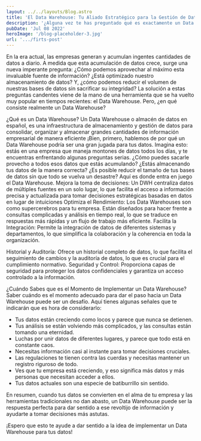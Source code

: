 ```yaml
---
layout: ../../layouts/Blog.astro
title: 'El Data Warehouse: Tu Aliado Estratégico para la Gestión de Datos'
description: '¿Alguna vez te has preguntado qué es exactamente un Data Warehouse y para qué se utiliza?'
pubDate: 'Jul 08 2022'
heroImage: '/blog-placeholder-3.jpg'
url: '.../firts-post'
---
```


En la era actual, las empresas generan y acumulan ingentes cantidades de datos a diario. A medida que esta acumulación de datos crece, surge una nueva imperante pregunta: ¿Cómo podemos aprovechar al máximo esta invaluable fuente de información? ¿Está optimizado nuestro almacenamiento de datos? Y, ¿cómo podemos reducir el volumen de nuestras bases de datos sin sacrificar su integridad?
La solución a estas preguntas candentes viene de la mano de una herramienta que se ha vuelto muy popular en tiempos recientes: el Data Warehouse. Pero, ¿en qué consiste realmente un Data Warehouse?

¿Qué es un Data Warehouse?
Un Data Warehouse o almacén de datos en español, es una infraestructura de almacenamiento y gestión de datos para consolidar, organizar y almacenar grandes cantidades de información empresarial de manera eficiente
¡Bien, primero, hablemos de por qué un Data Warehouse podría ser una gran jugada para tus datos. Imagina esto: estás en una empresa que maneja montones de datos todos los días, y te encuentras enfrentando algunas preguntas serias. ¿Cómo puedes sacarle provecho a todos esos datos que estás acumulando? ¿Estás almacenando tus datos de la manera correcta? ¿Es posible reducir el tamaño de tus bases de datos sin que todo se vuelva un desastre? Aquí es donde entra en juego el Data Warehouse.
Mejora la toma de decisiones: Un DWH centraliza datos de múltiples fuentes en un solo lugar, lo que facilita el acceso a información precisa y actualizada para tomar decisiones estratégicas basadas en datos en lugar de intuiciones
Optimiza el Rendimiento: Los Data Warehouses son como supercerebros para tu empresa. Están diseñados para hacer frente a consultas complicadas y análisis en tiempo real, lo que se traduce en respuestas más rápidas y un flujo de trabajo más eficiente.
Facilita la Integración: Permite la integración de datos de diferentes sistemas y departamentos, lo que simplifica la colaboración y la coherencia en toda la organización.

Historial y Auditoría: Ofrece un historial completo de datos, lo que facilita el seguimiento de cambios y la auditoría de datos, lo que es crucial para el cumplimiento normativo.
Seguridad y Control: Proporciona capas de seguridad para proteger los datos confidenciales y garantiza un acceso controlado a la información.

¿Cuándo Sabes que es el Momento de Implementar un Data Warehouse?
Saber cuándo es el momento adecuado para dar el paso hacia un Data Warehouse puede ser un desafío. Aquí tienes algunas señales que te indicarán que es hora de considerarlo:
- Tus datos están creciendo como locos y parece que nunca se detienen.
- Tus análisis se están volviendo más complicados, y las consultas están tomando una eternidad.
- Luchas por unir datos de diferentes lugares, y parece que todo está en constante caos.
- Necesitas información casi al instante para tomar decisiones cruciales.
- Las regulaciones te tienen contra las cuerdas y necesitas mantener un registro riguroso de todo.
- Ves que tu empresa está creciendo, y eso significa más datos y más personas que necesitan acceder a ellos.
- Tus datos actuales son una especie de batiburrillo sin sentido.

En resumen, cuando tus datos se convierten en el alma de tu empresa y las herramientas tradicionales no dan abasto, un Data Warehouse puede ser la respuesta perfecta para dar sentido a ese revoltijo de información y ayudarte a tomar decisiones más astutas.

¡Espero que esto te ayude a dar sentido a la idea de implementar un Data Warehouse para tus datos!